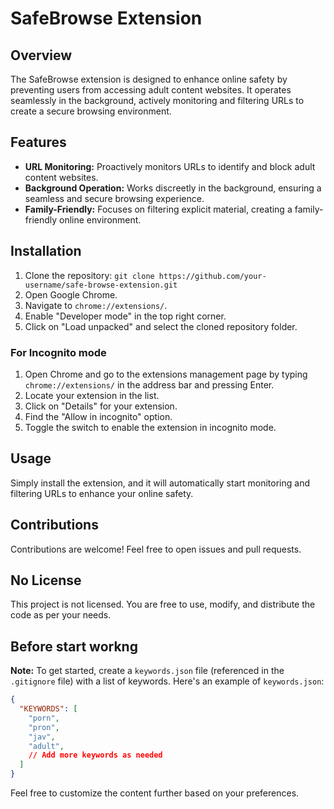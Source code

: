 # SafeBrowse Extension

## Overview

The SafeBrowse extension is designed to enhance online safety by preventing users from accessing adult content websites. It operates seamlessly in the background, actively monitoring and filtering URLs to create a secure browsing environment.

## Features

- **URL Monitoring:** Proactively monitors URLs to identify and block adult content websites.
- **Background Operation:** Works discreetly in the background, ensuring a seamless and secure browsing experience.
- **Family-Friendly:** Focuses on filtering explicit material, creating a family-friendly online environment.

## Installation

1. Clone the repository: `git clone https://github.com/your-username/safe-browse-extension.git`
2. Open Google Chrome.
3. Navigate to `chrome://extensions/`.
4. Enable "Developer mode" in the top right corner.
5. Click on "Load unpacked" and select the cloned repository folder.
   
### For Incognito mode
1. Open Chrome and go to the extensions management page by typing `chrome://extensions/` in the address bar and pressing Enter.
2. Locate your extension in the list.
3. Click on "Details" for your extension.
4. Find the "Allow in incognito" option.
5. Toggle the switch to enable the extension in incognito mode.

## Usage

Simply install the extension, and it will automatically start monitoring and filtering URLs to enhance your online safety.

## Contributions

Contributions are welcome! Feel free to open issues and pull requests.

## No License

This project is not licensed. You are free to use, modify, and distribute the code as per your needs.

## Before start workng
**Note:** To get started, create a `keywords.json` file (referenced in the `.gitignore` file) with a list of keywords. Here's an example of `keywords.json`:

```json
{
  "KEYWORDS": [
    "porn",
    "pron",
    "jav",
    "adult",
    // Add more keywords as needed
  ]
}
```
Feel free to customize the content further based on your preferences.


